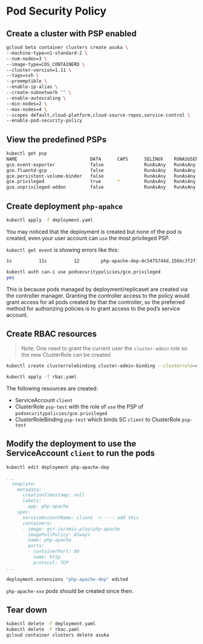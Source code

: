 # Pod Security Policy

## Create a cluster with PSP enabled

```sh
gcloud beta container clusters create asuka \
--machine-type=n1-standard-2 \
--num-nodes=3 \
--image-type=COS_CONTAINERD \
--cluster-version=1.11 \
--tags=ssh \
--preemptible \
--enable-ip-alias \
--create-subnetwork "" \
--enable-autoscaling \
--min-nodes=2 \
--max-nodes=4 \
--scopes default,cloud-platform,cloud-source-repos,service-control \
--enable-pod-security-policy
```

## View the predefined PSPs

```sh
kubectl get psp
NAME                           DATA      CAPS      SELINUX    RUNASUSER   FSGROUP    SUPGROUP   READONLYROOTFS   VOLUMES
gce.event-exporter             false               RunAsAny   RunAsAny    RunAsAny   RunAsAny   false            hostPath,secret
gce.fluentd-gcp                false               RunAsAny   RunAsAny    RunAsAny   RunAsAny   false            configMap,hostPath,secret
gce.persistent-volume-binder   false               RunAsAny   RunAsAny    RunAsAny   RunAsAny   false            nfs,secret
gce.privileged                 true      *         RunAsAny   RunAsAny    RunAsAny   RunAsAny   false            *
gce.unprivileged-addon         false               RunAsAny   RunAsAny    RunAsAny   RunAsAny   false            emptyDir,configMap,secret
```

## Create deployment `php-apahce`

```sh
kubectl apply -f deployment.yaml
```

You may noticed that the deployment is created but none of the pod is created, even your user account can `use` the most privileged PSP.

`kubectl get event` is showing errors like this:

```sh
1s          11s          12        php-apache-dep-6c5475744d.156bc3f2f16c028b              ReplicaSet               Warning   FailedCreate              replicaset-controller                                  Error creating: pods "php-apache-dep-6c5475744d-" is forbidden: unable to validate against any pod security policy: []
```

```sh
kubectl auth can-i use podsecuritypolicies/gce.privileged
yes
```

This is because pods managed by deployment/replicaset are created via the controller manager. Granting the controller access to the policy would grant access for all pods created by that the controller, so the preferred method for authorizing policies is to grant access to the pod’s service account.

## Create RBAC resources

> Note: One need to grant the current user the `cluster-admin` role so the new ClusterRole can be created

```sh
kubectl create clusterrolebinding cluster-admin-binding --clusterrole=cluster-admin --user=$(gcloud config get-value core/account)
```

```sh
kubectl apply -f rbac.yaml
```

The following resources are created:

* ServiceAccount `client`
* ClusterRole `psp-test` with the role of `use` the PSP of `podsecuritypolicies/gce.privileged`
* ClusterRoleBinding `psp-test` which binds SC `client` to ClusterRole `psp-test`

## Modify the deployment to use the ServiceAccount `client` to run the pods

```sh
kubectl edit deployment php-apache-dep
```

```yaml
...
  template:
    metadata:
      creationTimestamp: null
      labels:
        app: php-apache
    spec:
      serviceAccountName: client  <----- add this
      containers:
      - image: gcr.io/nmiu-play/php-apache
        imagePullPolicy: Always
        name: php-apache
        ports:
        - containerPort: 80
          name: http
          protocol: TCP
...
```

```sh
deployment.extensions "php-apache-dep" edited
```

`php-apache-xxx` pods should be created since then.

## Tear down

```sh
kubectl delete -f deployment.yaml
kubectl delete -f rbac.yaml
gcloud container clusters delete asuka
```
